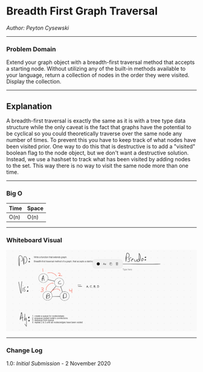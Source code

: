 # Breadth First Graph Traversal

*Author: Peyton Cysewski*

---

### Problem Domain

Extend your graph object with a breadth-first traversal method that accepts a starting node. Without utilizing any of the built-in methods available to your language, return a collection of nodes in the order they were visited. Display the collection.

---

## Explanation

A breadth-first traversal is exactly the same as it is with a tree type data structure while the only caveat is the fact that graphs have the potential to be cyclical so you could theoretically traverse over the same node any number of times. To prevent this you have to keep track of what nodes have been visited prior. One way to do this that is destructive is to add a "visited" boolean flag to the node object, but we don't want a destructive solution. Instead, we use a hashset to track what has been visited by adding nodes to the set. This way there is no way to visit the same node more than one time.

---


### Big O


| Time | Space |
| :----------- | :----------- |
| O(n) | O(n) |


---


### Whiteboard Visual
![Whiteboard](./assets/whiteboard.png)


---

### Change Log
1.0: *Initial Submission* - 2 November 2020  

